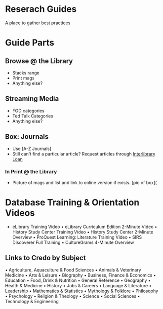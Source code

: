 # Reserach Guides
A place to gather best practices

# Guide Parts
## Browse @ the Library
* Stacks range
* Print mags
* Anything else?
 
## Streaming Media
* FOD categories
* Ted Talk Categories
* Anything else?
 
## Box: Journals 
* Use [A-Z Journals]
* Still can't find a particular article? Request articles through [Interlibrary Loan](http://library.whatcom.edu/services/interlibrary-loan)
### In Print @ the Library
* Picture of mags and list and link to online version if exists.
[pic of box](

# Database Training & Orientation Videos
* eLibrary Training Video 
•	eLibrary Curriculum Edition 2-Minute Video 
•	History Study Center Training Video 
•	History Study Center 2-Minute Overview 
•	ProQuest Learning: Literature Training Video 
•	SIRS Discoverer Full Training 
•	CultureGrams 4-Minute Overview 

## Links to Credo by Subject

•         Agriculture, Aquaculture & Food Sciences
•         Animals & Veterinary Medicine
•         Arts & Leisure
•         Biography
•         Business, Finance & Economics
•         Education
•         Food, Drink & Nutrition
•         General Reference
•         Geography
•         Health & Medicine 
•         History
•         Jobs & Careers
•         Language & Literature
•         Leadership
•         Mathematics & Statistics
•         Mythology & Folklore
•         Philosophy
•         Psychology
•         Religion & Theology
•         Science
•         Social Sciences
•         Technology & Engineering
